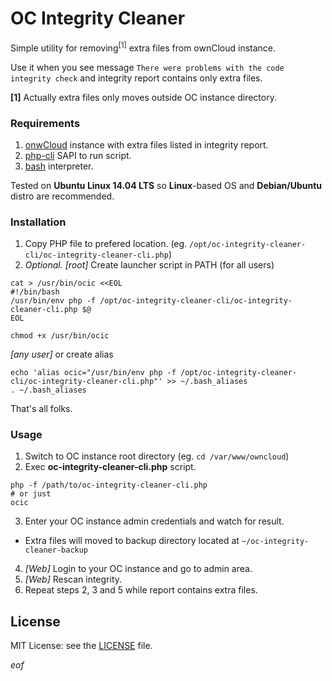 OC Integrity Cleaner
====================

Simple utility for removing<sup>[1]</sup> extra files from ownCloud instance.

Use it when you see message `There were problems with the code integrity check` and integrity report contains only extra files.

**[1]** Actually extra files only moves outside OC instance directory.



### Requirements

1. [onwCloud](https://owncloud.org/) instance with extra files listed in integrity report.
2. [php-cli](https://php.net) SAPI to run script.
3. [bash](http://www.gnu.org/software/bash/) interpreter.

Tested on **Ubuntu Linux 14.04 LTS** so **Linux**-based OS and **Debian/Ubuntu** distro are recommended.



### Installation

1. Copy PHP file to prefered location.
(eg. `/opt/oc-integrity-cleaner-cli/oc-integrity-cleaner-cli.php`)
2. *Optional.* *[root]* Create launcher script in PATH (for all users)

```shell
cat > /usr/bin/ocic <<EOL
#!/bin/bash
/usr/bin/env php -f /opt/oc-integrity-cleaner-cli/oc-integrity-cleaner-cli.php $@
EOL

chmod +x /usr/bin/ocic
```
*[any user]* or create alias
```shell
echo 'alias ocic="/usr/bin/env php -f /opt/oc-integrity-cleaner-cli/oc-integrity-cleaner-cli.php"' >> ~/.bash_aliases
. ~/.bash_aliases
```
That's all folks.



### Usage

1. Switch to OC instance root directory (eg. `cd /var/www/owncloud`)
2. Exec **oc-integrity-cleaner-cli.php** script.
```shell
php -f /path/to/oc-integrity-cleaner-cli.php
# or just
ocic
```
3. Enter your OC instance admin credentials and watch for result.
 * Extra files will moved to backup directory located at `~/oc-integrity-cleaner-backup`
4. *[Web]* Login to your OC instance and go to admin area.
5. *[Web]* Rescan integrity.
5. Repeat steps 2, 3 and 5 while report contains extra files.



## License

MIT License: see the [LICENSE](LICENSE) file.

*eof*
